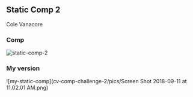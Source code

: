 ## Static Comp 2
Cole Vanacore

### Comp

![static-comp-2](cv-comp-challenge-2/pics/static-comp-challenge-2.jpg)

### My version

![my-static-comp](cv-comp-challenge-2/pics/Screen Shot 2018-09-11 at 11.02.01 AM.png)
    

